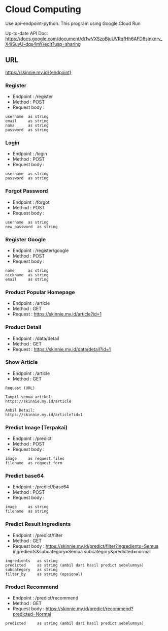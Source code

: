 # Cloud Computing
Use api-endpoint-python. This program using Google Cloud Run

Up-to-date API Doc: https://docs.google.com/document/d/1wVXSzpBjuUVRqfHh6AFD8sjnknrv_X4iSuyU-dqs4mY/edit?usp=sharing
## URL

https://skinnie.my.id/{endpoint}

### Register

* Endpoint  : /register
* Method    : POST
* Request body :

```
username  as string
email     as string
nama      as string
password  as string
```

### Login

* Endpoint  : /login
* Method    : POST
* Request body :

```
username  as string
password  as string
```

### Forgot Password

* Endpoint  : /forgot
* Method    : POST
* Request body :

```
username  as string
new_password  as string
```

### Register Google

* Endpoint  : /register/google
* Method    : POST
* Request body :

```
name      as string
nickname  as string
email     as string
```

### Product Popular Homepage

* Endpoint  : /article
* Method    : GET
* Request   : https://skinnie.my.id/article?id=1

### Product Detail

* Endpoint  : /data/detail
* Method    : GET
* Request   : https://skinnie.my.id/data/detail?id=1

### Show Article

* Endpoint  : /article
* Method    : GET

```
Request (URL)

Tampil semua artikel:
https://skinnie.my.id/article

Ambil Detail:
https://skinnie.my.id/article?id=1
```

### Predict Image (Terpakai)

* Endpoint  : /predict
* Method    : POST
* Request body :

```
image     as request.files
filename  as request.form
```

### Predict base64

* Endpoint  : /predict/base64
* Method    : POST
* Request body :

```
image     as string
filename  as string
```
### Predict Result Ingredients

* Endpoint      : /predict/filter
* Method        : GET
* Request body  : https://skinnie.my.id/predict/filter?ingredients=Semua ingredients&subcategory=Semua subcategory&predicted=normal

```
ingredients   as string
predicted     as string (ambil dari hasil predict sebelumnya)
subcategory   as string
filter_by     as string (opsional)
```

### Product Recommend

* Endpoint      : /predict/recommend
* Method        : GET
* Request body  : https://skinnie.my.id/predict/recommend?predicted=Normal

```
predicted     as string (ambil dari hasil predict sebelumnya)
```
